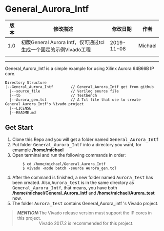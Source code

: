 # General_Aurora_Intf

| 版本 | 修改描述 | 修改日期 | 作者 |
|-----|---------|---------|-----|
|1.0|初版General Aurora Intf，仅可通过tcl生成一个固定的示例Vivado工程|2019-11-08|Michael|
| | | | |
----------------------
General_Aurora_Intf is a simple example for using Xilinx Aurora 64B66B IP core.
````
Directory Structure
|--General_Aurora_Intf        // General_Aurora_Intf get from github
  |--source_file              // Verilog source file
  |--tb                       // Testbench
  |--Aurora_gen.tcl           // A Tcl file that use to create General_Aurora_Intf's Vivado project
  |--LICENSE             
  |--README.md                
````



## Get Start 
 1. Clone this Repo and you will get a folder named <kbd>General_Aurora_Intf</kbd> 
 2. Put folder <kbd>General_Aurora_Intf</kbd> into a directory you want, for emample **/home/michael**
 3. Open terminal and run the following commands in order: 
````shell
        $ cd /home/michael/General_Aurora_Intf
        $ vivado -mode batch -source Aurora_gen.tcl 
````
 4. After the command is finished, a new folder named <kbd>Aurora_test</kbd> has been created. Also,<kbd>Aurora_test</kbd> is in the same directory as <kbd>General_Aurora_Intf</kbd>, that means, you have both **/home/michael/General_Aurora_Intf** and **/home/michael/Aurora_test** now.
 5. The folder <kbd>Aurora_test</kbd> contains General_Aurora_intf 's Vivado project.
> ***MENTION***:The Vivado release version must support the IP cores in this project.  
> &nbsp;&nbsp;&nbsp;&nbsp;&nbsp;&nbsp;&nbsp;&nbsp;&nbsp;&nbsp;&nbsp;&nbsp;&nbsp;&nbsp;&nbsp;&nbsp;&nbsp; Vivado 2017.2 is recommended for this project.